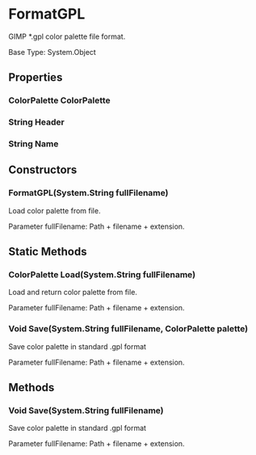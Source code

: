 # FormatGPL

GIMP *.gpl color palette file format.

Base Type: System.Object

## Properties

### ColorPalette ColorPalette

### String Header

### String Name

## Constructors

### FormatGPL(System.String fullFilename)

Load color palette from file.

Parameter fullFilename: Path + filename + extension.  

## Static Methods

### ColorPalette Load(System.String fullFilename)

Load and return color palette from file.

Parameter fullFilename: Path + filename + extension.  

### Void Save(System.String fullFilename, ColorPalette palette)

Save color palette in standard .gpl format

Parameter fullFilename: Path + filename + extension.  

## Methods

### Void Save(System.String fullFilename)

Save color palette in standard .gpl format

Parameter fullFilename: Path + filename + extension.  

